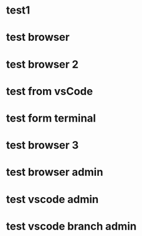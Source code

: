 # test1
# test browser
# test browser 2
# test from vsCode
# test form terminal
# test browser 3
# test browser admin
# test vscode admin
# test vscode branch admin